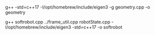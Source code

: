 g++ -std=c++17 -I/opt/homebrew/include/eigen3 -g geometry.cpp -o geometry

g++ softrobot.cpp ../frame_util.cpp robotState.cpp -I/opt/homebrew/include/eigen3 -std=c++17 -o softrobot
